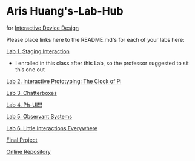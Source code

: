 # Aris Huang's-Lab-Hub
for [Interactive Device Design](https://github.com/FAR-Lab/Developing-and-Designing-Interactive-Devices/)

Please place links here to the README.md's for each of your labs here:

[Lab 1. Staging Interaction](Lab%201/)
* I enrolled in this class after this Lab, so the professor suggested to sit this one out

[Lab 2. Interactive Prototyping: The Clock of Pi](Lab%202/)

[Lab 3. Chatterboxes](Lab%203/)

[Lab 4. Ph-UI!!!](Lab%204/)

[Lab 5. Observant Systems](Lab%205/)

[Lab 6. Little Interactions Everywhere](Lab%206/)

[Final Project](https://github.com/arishuang10/Interactive-Lab-Hub/tree/Fall2023/FinalProject)

[Online Repository](https://github.com/arishuang10/Interactive-Lab-Hub/tree/Fall2023?tab=readme-ov-file)

